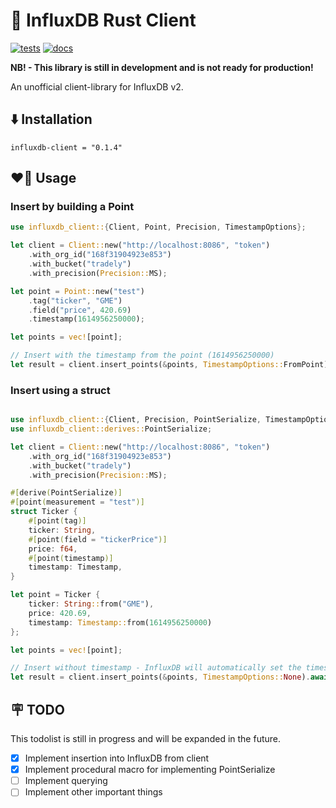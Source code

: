 # 🦀 InfluxDB Rust Client

[![tests](https://github.com/Andorr/influxdb-client-rs/actions/workflows/test.yml/badge.svg)](https://github.com/Andorr/influxdb-client-rs/actions/workflows/test.yml)
[![docs](https://img.shields.io/badge/docs-0.1.0-orange)](https://andorr.github.io/influxdb-client-rs/influxdb_client_rs/index.html)


**NB! - This library is still in development and is not ready for production!**

An unofficial client-library for InfluxDB v2. 

## ⬇️ Installation
```
influxdb-client = "0.1.4"
```

## ❤️‍🔥 Usage

### Insert by building a Point
```rust
use influxdb_client::{Client, Point, Precision, TimestampOptions};

let client = Client::new("http://localhost:8086", "token")
    .with_org_id("168f31904923e853")
    .with_bucket("tradely")
    .with_precision(Precision::MS);

let point = Point::new("test")
    .tag("ticker", "GME")
    .field("price", 420.69)
    .timestamp(1614956250000);

let points = vec![point];

// Insert with the timestamp from the point (1614956250000)
let result = client.insert_points(&points, TimestampOptions::FromPoint).await;

```

### Insert using a struct
```rust

use influxdb_client::{Client, Precision, PointSerialize, TimestampOptions, Timestamp};
use influxdb_client::derives::PointSerialize;

let client = Client::new("http://localhost:8086", "token")
    .with_org_id("168f31904923e853")
    .with_bucket("tradely")
    .with_precision(Precision::MS);

#[derive(PointSerialize)]
#[point(measurement = "test")]
struct Ticker {
    #[point(tag)]
    ticker: String,
    #[point(field = "tickerPrice")]
    price: f64,
    #[point(timestamp)]
    timestamp: Timestamp,
}

let point = Ticker {
    ticker: String::from("GME"),
    price: 420.69,
    timestamp: Timestamp::from(1614956250000)
};

let points = vec![point];

// Insert without timestamp - InfluxDB will automatically set the timestamp
let result = client.insert_points(&points, TimestampOptions::None).await;

```

## 🪧 TODO
This todolist is still in progress and will be expanded in the future.

- [x] Implement insertion into InfluxDB from client
- [x] Implement procedural macro for implementing PointSerialize
- [ ] Implement querying
- [ ] Implement other important things 
